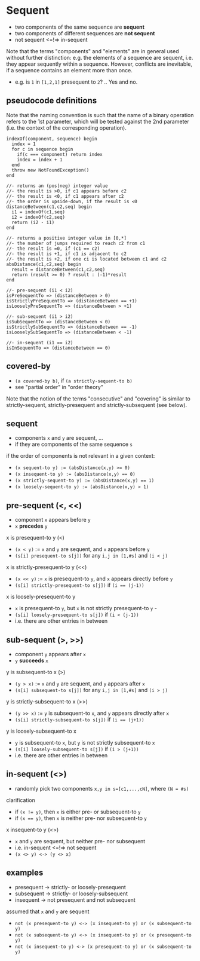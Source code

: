 
<!-- ======================================================================= -->
# Sequent

* two components of the same sequence are **sequent**
* two components of different sequences are **not sequent**
* not sequent <=!=> in-sequent

Note that the terms "components" and "elements" are in general used without
further distinction: e.g. the elements of a sequence are sequent, i.e. they
appear sequently within a sequence. However, conflicts are inevitable, if a
sequence contains an element more than once.

* e.g. is `1` in `[1,2,1]` presequent to `2`? .. Yes and no.

<!-- ======================================================================= -->
## pseudocode definitions

Note that the naming convention is such that the name of a binary operation
refers to the 1st parameter, which will be tested against the 2nd parameter
(i.e. the context of the corresponding operation).

```
indexOf(component, sequence) begin
  index = 1
  for c in sequence begin
    if(c === component) return index
    index = index + 1
  end
  throw new NotFoundException()
end

//- returns an (pos|neg) integer value
//- the result is >0, if c1 appears before c2
//- the result is <0, if c1 appears after c2
//- the order is upside-down, if the result is <0
distanceBetween(c1,c2,seq) begin
  i1 = indexOf(c1,seq)
  i2 = indexOf(c2,seq)
  return (i2 - i1)
end

//- returns a positive integer value in [0,*]
//- the number of jumps required to reach c2 from c1
//- the result is =0, if (c1 == c2)
//- the result is +1, if c1 is adjacent to c2
//- the result is +2, if one ci is located between c1 and c2
absDistance(c1,c2,seq) begin
  result = distanceBetween(c1,c2,seq)
  return (result >= 0) ? result : (-1)*result
end

//- pre-sequent (i1 < i2)
isPreSequentTo => (distanceBetween > 0)
isStrictlyPreSequentTo => (distanceBetween == +1)
isLooselyPreSequentTo => (distanceBetween > +1)

//- sub-sequent (i1 > i2)
isSubSequentTo => (distanceBetween < 0)
isStrictlySubSequentTo => (distanceBetween == -1)
isLooselySubSequentTo => (distanceBetween < -1)

//- in-sequent (i1 == i2)
isInSequentTo => (distanceBetween == 0)
```

<!-- ======================================================================= -->
## covered-by

* `(a covered-by b)`, if `(a strictly-sequent-to b)`
* see "partial order" in "order theory"

Note that the notion of the terms "consecutive" and "covering" is similar to
strictly-sequent, strictly-presequent and strictly-subsequent (see below).

<!-- ======================================================================= -->
## sequent

* components `x` and `y` are sequent, ...
* if they are components of the same sequence `s`

if the order of components is not relevant in a given context:

* `(x sequent-to y) := (absDistance(x,y) >= 0)`
* `(x insequent-to y) := (absDistance(x,y) == 0)`
* `(x strictly-sequent-to y) := (absDistance(x,y) == 1)`
* `(x loosely-sequent-to y) := (absDistance(x,y) > 1)`

<!-- ======================================================================= -->
## pre-sequent (<, <<)

* component `x` appears before `y`
* `x` **precedes** `y`

x is presequent-to y (<)

* `(x < y)` := `x` and `y` are sequent, and `x` appears before `y`
* `(s[i] presequent-to s[j])` for any `i,j in [1,#s]` and `(i < j)`

x is strictly-presequent-to y (<<)

* `(x << y)` := `x` is presequent-to `y`, and `x` appears directly before `y`
* `(s[i] strictly-presequent-to s[j])` if `(i == (j-1))`

x is loosely-presequent-to y

* `x` is presequent-to `y`, but `x` is not strictly presequent-to `y` -
* `(s[i] loosely-presequent-to s[j])` if `(i < (j-1))`
* i.e. there are other entries in between

<!-- ======================================================================= -->
## sub-sequent (>, >>)

* component `y` appears after `x`
* `y` **succeeds** `x`

y is subsequent-to x (>)

* `(y > x)` := `x` and `y` are sequent, and `y` appears after `x`
* `(s[i] subsequent-to s[j])` for any `i,j in [1,#s]` and `(i > j)`

y is strictly-subsequent-to x (>>)

* `(y >> x)` := `y` is subsequent-to `x`, and `y` appears directly after `x`
* `(s[i] strictly-subsequent-to s[j])` if `(i == (j+1))`

y is loosely-subsequent-to x

* `y` is subsequent-to `x`, but `y` is not strictly subsequent-to `x`
* `(s[i] loosely-subsequent-to s[j])` if `(i > (j+1))`
* i.e. there are other entries in between

<!-- ======================================================================= -->
## in-sequent (<>)

* randomly pick two components `x,y in s=[c1,...,cN]`, where `(N = #s)`

clarification

* if `(x != y)`, then `x` is either pre- or subsequent-to `y`
* if `(x == y)`, then `x` is neither pre- nor subsequent-to `y`

x insequent-to y (<>)

* `x` and `y` are sequent, but neither pre- nor subsequent
* i.e. in-sequent <=!=> not sequent
* `(x <> y) <-> (y <> x)`

<!-- ======================================================================= -->
## examples

* presequent -> strictly- or loosely-presequent
* subsequent -> strictly- or loosely-subsequent
* insequent -> not presequent and not subsequent

assumed that `x` and `y` are sequent

* `not (x presequent-to y) <-> (x insequent-to y) or (x subsequent-to y)`
* `not (x subsequent-to y) <-> (x insequent-to y) or (x presequent-to y)`
* `not (x insequent-to y) <-> (x presequent-to y) or (x subsequent-to y)`
